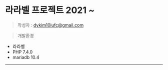 # 라라벨 프로젝트 2021 ~

>   작성자 : dykim10iufc@gmail.com

>   개발환경   
-  라라벨
-  PHP 7.4.0
-  mariadb 10.4
* * *
